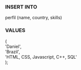 <h3><b>INSERT INTO</b></h3> perfil (name, country, skills)<br>
<h3><b>VALUES</b></h3> (<br>'Daniel',<br> 'Brazil',<br> 'HTML, CSS, Javascript, C++, SQL'<br>);
